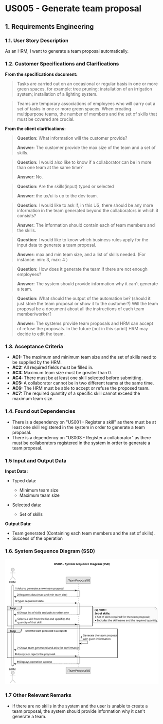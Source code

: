 # US005 - Generate team proposal

## 1. Requirements Engineering

### 1.1. User Story Description

As an HRM, I want to generate a team proposal automatically.

### 1.2. Customer Specifications and Clarifications 

**From the specifications document:**

>	Tasks are carried out on an occasional or regular basis in one or more green spaces,
for example: tree pruning; installation of an irrigation system; installation of a lighting
system.
 
>   Teams are temporary associations of employees who will carry out a set of tasks in
one or more green spaces. When creating multipurpose teams, the number of members
and the set of skills that must be covered are crucial.

**From the client clarifications:**

> **Question:** What information will the customer provide?
>
> **Answer:** The customer provide the max size of the team and a set of skills.

> **Question:** I would also like to know if a collaborator can be in more than one team at the same time?
>
> **Answer:** No.

> **Question:** Are the skills(input) typed or selected
>
> **Answer:** the ux/ui is up to the dev team.

> **Question:** I would like to ask if, in this US, there should be any more information in the team generated beyond the collaborators in which it consists?
>
> **Answer:** The information should contain each of team members and the skills.

> **Question:** I would like to know which business rules apply for the input data to generate a team proposal.
>
> **Answer:** max and min team size, and a list of skills needed. (For instance: min: 3, max: 4 )

> **Question:** How does it generate the team if there are not enough employees?
> 
> **Answer:** The system should provide information why it can't generate a team.

> **Question:** What should the output of the automation be? (should it just store the team proposal or show it to the customer?)  Will the team proposal be a document about all the instructions of each team member/worker?
>
> **Answer:** The systems provide team proposals and HRM can accept of refuse the proposals. In the future (not in this sprint) HRM may decide to edit the team.

### 1.3. Acceptance Criteria

* **AC1:** The maximum and minimum team size and the set of skills need to be supplied by the HRM.
* **AC2:** All required fields must be filled in.
* **AC3:** Maximum team size must be greater than 0.
* **AC4:** There must be at least one skill selected before submitting.
* **AC5:** A collaborator cannot be in two different teams at the same time.
* **AC6:** The HRM must be able to accept or refuse the proposed team.
* **AC7:** The required quantity of a specific skill cannot exceed the maximum team size.

### 1.4. Found out Dependencies

* There is a dependency on "US001 - Register a skill" as there must be at least one skill registered in the system in order to generate a team proposal.
* There is a dependency on "US003 - Register a collaborator" as there must be collaborators registered in the system in order to generate a team proposal.

### 1.5 Input and Output Data

**Input Data:**

* Typed data:
    * Minimum team size
    * Maximum team size
	
* Selected data:
    * Set of skills 

**Output Data:**
  * Team generated (Containing each team members and the set of skills).
  * Success of the operation

### 1.6. System Sequence Diagram (SSD)

![System Sequence Diagram](svg/us005-system-sequence-diagram.svg)

### 1.7 Other Relevant Remarks

* If there are no skills in the system and the user is unable to create a team proposal, the system should provide information why it can't generate a team.